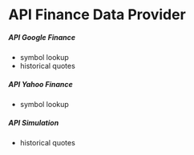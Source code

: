 # API Finance Data Provider

##### API Google Finance
+ symbol lookup
+ historical quotes

##### API Yahoo Finance
+ symbol lookup

##### API Simulation
+ historical quotes
